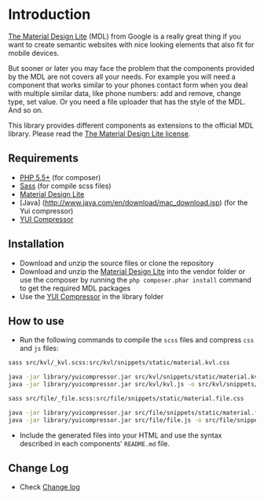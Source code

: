 # Introduction
[The Material Design Lite](https://github.com/google/material-design-lite) (MDL) from Google is a really great thing if
you want to create semantic websites with nice looking elements that also fit for mobile devices.

But sooner or later you may face the problem that the components provided by the MDL are not covers all your needs. 
For example you will need a component that works similar to your phones contact form when you deal with multiple similar data, 
like phone numbers: add and remove, change type, set value. Or you need a file uploader that has the style of the MDL. And so on.
 
This library provides different components as extensions to the official MDL library.
Please read the [The Material Design Lite license](LICENSE-MDL). 
 
Requirements
------------

- [PHP 5.5+](http://php.net/downloads.php) (for composer)
- [Sass](http://sass-lang.com/install) (for compile scss files)
- [Material Design Lite](https://github.com/google/material-design-lite)
- [Java] (http://www.java.com/en/download/mac_download.jsp) (for the Yui compressor)
- [YUI Compressor](http://yui.github.io/yuicompressor/)

Installation
------------

- Download and unzip the source files or clone the repository
- Download and unzip the [Material Design Lite](https://github.com/google/material-design-lite) into the vendor folder or use the composer by running the `php composer.phar install` command to get the required MDL packages
- Use the [YUI Compressor](http://yui.github.io/yuicompressor/) in the library folder

How to use
----------
- Run the following commands to compile the `scss` files and compress `css` and `js` files:

```bash
sass src/kvl/_kvl.scss:src/kvl/snippets/static/material.kvl.css

java -jar library/yuicompressor.jar src/kvl/snippets/static/material.kvl.css -o src/kvl/snippets/static/material.kvl.min.css
java -jar library/yuicompressor.jar src/kvl/kvl.js -o src/kvl/snippets/static/material.kvl.min.js

sass src/file/_file.scss:src/file/snippets/static/material.file.css

java -jar library/yuicompressor.jar src/file/snippets/static/material.file.css -o src/file/snippets/static/material.file.min.css
java -jar library/yuicompressor.jar src/file/file.js -o src/file/snippets/static/material.file.min.js

```

- Include the generated files into your HTML and use the syntax described in each components' `README.md` file.

Change Log
----------

- Check [Change log](CHANGELOG.md)